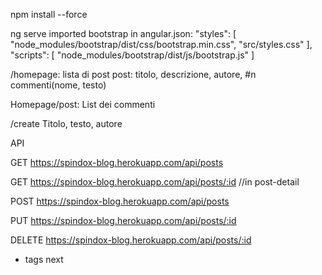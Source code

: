 npm install --force 

ng serve
imported bootstrap in angular.json:
"styles": [
              "node_modules/bootstrap/dist/css/bootstrap.min.css",
              "src/styles.css"
            ],
            "scripts": [
              "node_modules/bootstrap/dist/js/bootstrap.js"
            ]


/homepage: lista di post
post: titolo, descrizione, autore, #n commenti(nome, testo)

Homepage/post:
List dei commenti

/create
Titolo, testo, autore

API

GET https://spindox-blog.herokuapp.com/api/posts

GET https://spindox-blog.herokuapp.com/api/posts/:id //in post-detail

POST https://spindox-blog.herokuapp.com/api/posts

PUT https://spindox-blog.herokuapp.com/api/posts/:id

DELETE https://spindox-blog.herokuapp.com/api/posts/:id



- tags next

